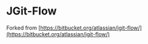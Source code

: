 # JGit-Flow

Forked from [https://bitbucket.org/atlassian/jgit-flow/](https://bitbucket.org/atlassian/jgit-flow/)
